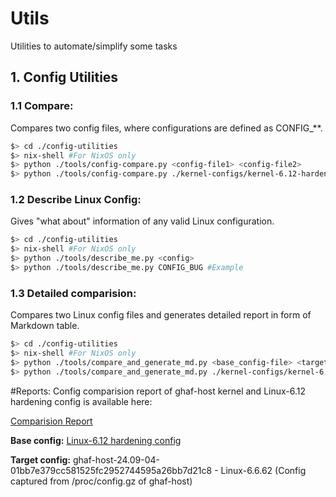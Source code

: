 # Utils

Utilities to automate/simplify some tasks

## 1. Config Utilities

### 1.1 Compare:
Compares two config files, where configurations are defined as CONFIG_**.

```bash
$> cd ./config-utilities
$> nix-shell #For NixOS only
$> python ./tools/config-compare.py <config-file1> <config-file2>
$> python ./tools/config-compare.py ./kernel-configs/kernel-6.12-hardening.config ./kernel-configs/ghaf-host.config  #Example
```

### 1.2 Describe Linux Config:
Gives "what about" information of any valid Linux configuration.
```bash
$> cd ./config-utilities
$> nix-shell #For NixOS only
$> python ./tools/describe_me.py <config>
$> python ./tools/describe_me.py CONFIG_BUG #Example
```

### 1.3 Detailed comparision:
Compares two Linux config files and generates detailed report in form of Markdown table.

```bash
$> cd ./config-utilities
$> nix-shell #For NixOS only
$> python ./tools/compare_and_generate_md.py <base_config-file> <target_config_file>
$> python ./tools/compare_and_generate_md.py ./kernel-configs/kernel-6.12-hardening.config ./kernel-configs/ghaf-host.config  #Example
```


#Reports:
Config comparision report of ghaf-host kernel and Linux-6.12 hardening config is available here:

[Comparision Report](./config-utilities/report/configs.md)

**Base config:** [Linux-6.12 hardening config](https://github.com/torvalds/linux/blob/v6.12/kernel/configs/hardening.config)

**Target config:** ghaf-host-24.09-04-01bb7e379cc581525fc2952744595a26bb7d21c8 - Linux-6.6.62
                (Config captured from /proc/config.gz of ghaf-host)
